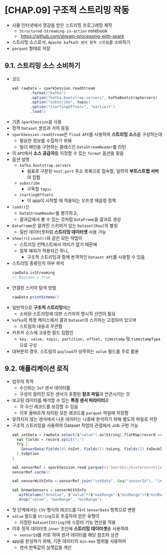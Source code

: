 # [CHAP.09] 구조적 스트리밍 작동
- 사물 인터넷에서 영감을 받은 스트리밍 프로그래밍 제작
  - `Structured-Streaming-in-action` notebook
  - `https://github.com/stream-processing-with-spark
- 스트리밍 소스로서, `Apache kafka의 센서 판독 스트림`을 소비하기
- `parquet` 형태로 저장

## 9.1. 스트리밍 소스 소비하기
- 코드
  ```scala
  val rawData = sparkSession.readStream
          .format("kafka")
          .option("kafka.bootstrap.servers", kafkaBootstrapServers)
          .option("subscribe", topic)
          .option("startingOffsets", "earliest")
          .load()
  ```
- 기존 `SparkSession`을 사용
- 정적 `Dataset` 생성과 거의 동일
- `sparkSession.readStream`은 `floud API`를 사용하여 **스트리밍 소스**를 구성하는데
  - 필요한 정보를 수집하기 위해
  - 빌더 패턴을 구현하는 클래스인 `DataStreamReader`를 리턴
- 이 `API`에서 **소스 공급자**를 지정할 수 있는 `format` 옵션을 찾음
- 옵션 설명
  - `kafka.bootstrap.servers`
    - 쉼표로 구분된 `host:port` 주소 목록으로 접속할, 일련의 **부트스트랩 서버**의 집합
  - `subscribe`
    - 구독할 `topic`
  - `startingOffsets`
    - 이 app이 시작할 때 적용되는 오프셋 재설정 정책
- `load()`는
  - `DataStreamReader`를 평가하고,
  - 결과값에서 볼 수 있는 것처럼 `DataFrame`을 결과로 생성
- `DataFrame`은 알려진 스키마가 있는 `Dataset[Row]`의 별칭
  - 일반 데이터셋처럼 **스트리밍 데이터셋** 사용 가능
- `show()`나 `count()`와 같은 모든 작업이
  - 스트리밍 컨텍스트에서 의미가 없기 때문에
  - 일부 예외가 적용되긴 하나,
    - 구조적 스트리밍과 함께 본격적인 `Dataset API`를 사용할 수 있음
- 스트리밍 종류인지 여부 파악
  ```scala
  rawData.isStreaming
  // Boolean = true
  ```
- 연결된 스키마 탐색 방법
  ```scala
  rawData.printSchema()
  ```
- 일반적으로 **구조적 스트리밍**에는
  - 소비된 스트리밍에 대한 스키마의 명시적 선언이 필요
- `kafka`의 특정 케이스에서 결과 `Dataset`의 스키마는 고정되어 있으며
  - 스트림의 내용과 무관함
- 카프카 소스에 고유한 필드 집합인
  - `key, value, topic, partition, offset, timestamp` 및 `timestampType`으로 구성
- 대부분의 경우, 스트림의 `payload`가 상주하는 `value` 필드를 주로 활용

## 9.2. 애플리케이션 로직
- 업무의 목적
  - 수신되는 `IoT` 센서 데이터를
  - 구성이 알려진 모든 센서가 포함된 **참조 파일**과 연관시키는 것
- 보고된 데이터를 해석할 수 있는 **특정 센서 파라미터**로
  - 각 수신 레코드를 보강할 수 있음
  - 이후 올바르게 처리된 모든 레코드를 `parquet` 파일에 저장함
- 알려지지 않는 센서에서 나온 데이터는 나중에 분석하기 위해 별도의 파일로 저장
- 구조적 스트리밍을 사용하여 Dataset 작업의 관점에서 Job 구현 가능
  ```scala
  val iotData = rawData.select($"value").as[String].flatMap{record => 
    val fields = record.split(",")
    Try {
      SensorData(fields(0).toInt, fields(1).toLong, fields(2).toDouble)
    }.toOption
  }

  val sensorRef = sparkSession.read.parquet(s"$workDir/$referenceFile")
  sensorRef.cache()

  val sensorWithInfo = sensorRef.join("iotData", Seq("sensorId"), "inner")

  val knownSensors = sensorWithInfo
    .withColumn("dnvalue", $"value"*($"maxRange"-$"minRange")+$"minRange")
    .drop("value", "maxRange", "minRange")
  ```
- 첫 단계에서는 `CSV` 형식의 레코드를 다시 `SensorData` 항목으로 변환
- `value` 필드를 `String`으로 추출하여 얻은 유형이
  - 지정된 `Dataset[String]`에 스칼라 기능 연산을 적용
- 이후 정적 데이터셋 `inner` 조인에 **스트리밍 데이터셋**을 사용하여
  - `sensorId`를 키로 하여 센서 데이터를 해당 참조와 상관
- app을 완성하기 위해, 기존 데이터의 `min-max` 범위를 사용하여
  - 센서 판독값의 실젯값을 계산